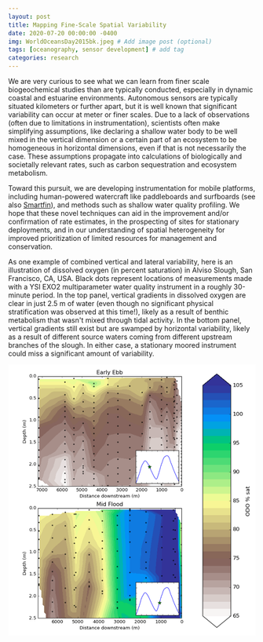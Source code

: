 ```yaml
---
layout: post
title: Mapping Fine-Scale Spatial Variability
date: 2020-07-20 00:00:00 -0400
img: WorldOceansDay2015bk.jpeg # Add image post (optional)
tags: [oceanography, sensor development] # add tag
categories: research
---
```


We are very curious to see what we can learn from finer scale biogeochemical studies than are typically conducted, especially in dynamic coastal and estuarine environments. Autonomous sensors are typically situated kilometers or further apart, but it is well known that significant variability can occur at meter or finer scales. Due to a lack of observations (often due to limitations in instrumentation), scientists often make simplifying assumptions, like declaring a shallow water body to be well mixed in the vertical dimension or a certain part of an ecosystem to be homogeneous in horizontal dimensions, even if that is not necessarily the case. These assumptions propagate into calculations of biologically and societally relevant rates, such as carbon sequestration and ecosystem metabolism.

Toward this pursuit, we are developing instrumentation for mobile platforms, including human-powered watercraft like paddleboards and surfboards (see also [Smartfin](../smartfin)), and methods such as shallow water quality profiling. We hope that these novel techniques can aid in the improvement and/or confirmation of rate estimates, in the prospecting of sites for stationary deployments, and in our understanding of spatial heterogeneity for improved prioritization of limited resources for management and conservation.

As one example of combined vertical and lateral variability, here is an illustration of dissolved oxygen (in percent saturation) in Alviso Slough, San Francisco, CA, USA. Black dots represent locations of measurements made with a YSI EXO2 multiparameter water quality instrument in a roughly 30-minute period. In the top panel, vertical gradients in dissolved oxygen are clear in just 2.5 m of water (even though no significant physical stratification was observed at this time!), likely as a result of benthic metabolism that wasn't mixed through tidal activity. In the bottom panel, vertical gradients still exist but are swamped by horizontal variability, likely as a result of different source waters coming from different upstream branches of the slough. In either case, a stationary moored instrument could miss a significant amount of variability.

![](../assets/img/alviso_vertical_var.png)
